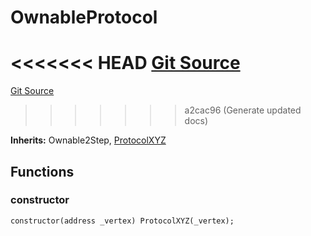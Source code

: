 # OwnableProtocol
<<<<<<< HEAD
[Git Source](https://github.com/llama-community/vertex-v1/blob/61ef774889dd82e8f91f589d8c7893861f840536/src/mock/OwnableProtocol.sol)
=======
[Git Source](https://github.com/llama-community/vertex-v1/blob/273c5d72ad31cc2754f7da37333566f14375808b/src/mock/OwnableProtocol.sol)
>>>>>>> a2cac96 (Generate updated docs)

**Inherits:**
Ownable2Step, [ProtocolXYZ](/src/mock/ProtocolXYZ.sol/contract.ProtocolXYZ.md)


## Functions
### constructor


```solidity
constructor(address _vertex) ProtocolXYZ(_vertex);
```

